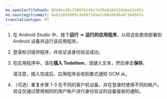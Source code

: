 ```yaml
---
ms.openlocfilehash: 05e9ce26c33097b1d4c7e29a818423daba12c451
ms.sourcegitcommit: bab1265d669c3e6871daa7cb8a5640a47104947a
translationtype: MT
---
```


1. 在 Android Studio 中，按下**运行** => **运行的应用程序**，以将这些更改部署到 Android 设备并运行该应用程序。

2. 登录标识提供程序，并验证该身份验证成功。 

3. 在应用程序中，请在**插入 TodoItem**，请键入文本，然后单击**保存**。

    请注意，插入完成后，应用程序会收到推式通知 GCM 从。

4. （可选）重复步骤 1-3 在不同的客户机设备，并在登录时使用不同的帐户。 验证仅通过使用相同的用户帐户进行身份验证的设备接收的通知。 
